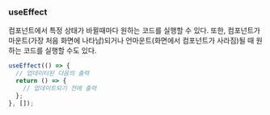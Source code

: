 ### useEffect

컴포넌트에서 특정 상태가 바뀔때마다 원하는 코드를 실행할 수 있다. 또한, 컴포넌트가 마운트(가장 처음 화면에 나타남)되거나 언마운트(화면에서 컴포넌트가 사라짐)될 때 원하는 코드를 실행할 수도 있다.

```javascript
useEffect(() => {
  // 업데이터된 다음의 출력
  return () => {
    // 업데이트되기 전에 출력
  };
}, []);
```
